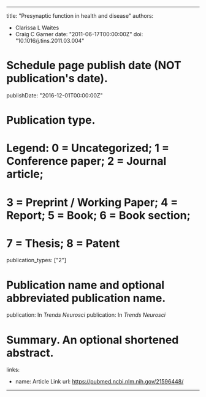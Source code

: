 
---
title: "Presynaptic function in health and disease"
authors:
- Clarissa L Waites
- Craig C Garner
date: "2011-06-17T00:00:00Z"
doi: "10.1016/j.tins.2011.03.004"

# Schedule page publish date (NOT publication's date).
publishDate: "2016-12-01T00:00:00Z"

# Publication type.
# Legend: 0 = Uncategorized; 1 = Conference paper; 2 = Journal article;
# 3 = Preprint / Working Paper; 4 = Report; 5 = Book; 6 = Book section;
# 7 = Thesis; 8 = Patent
publication_types: ["2"]

# Publication name and optional abbreviated publication name.
publication: In *Trends Neurosci*
publication: In *Trends Neurosci*


# Summary. An optional shortened abstract.


links:
- name: Article Link
  url: https://pubmed.ncbi.nlm.nih.gov/21596448/
---
